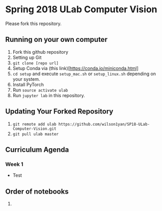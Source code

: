 # Spring 2018 ULab Computer Vision

Please fork this repository.

## Running on your own computer
1. Fork this github repository
1. Setting up Git 
1. `git clone [repo url]`
1. Setup Conda via (this link)[https://conda.io/miniconda.html]
1. `cd setup` and execute `setup_mac.sh` or `setup_linux.sh` depending on your system. 
1. Install PyTorch
1. Run `source activate ulab`
1. Run `jupyter lab` in this repository.


## Updating Your Forked Repository
1. ```git remote add ulab https://github.com/wilson1yan/SP18-ULab-Computer-Vision.git```
1. ```git pull ulab master```

## Curriculum Agenda
### Week 1
* Test

## Order of notebooks
1. 
